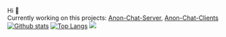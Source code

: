 
Hi 👋 <br>
Currently working on this projects: [Anon-Chat-Server](https://github.com/Braslerl/Anon-Chat-Server), [Anon-Chat-Clients](https://github.com/Braslerl/Anon-Chat-Clients)
[![Github stats](https://github-readme-stats.vercel.app/api?username=Braslerl&count_private=true&show_icons=true&theme=nord)](https://github.com/anuraghazra/github-readme-stats)
[![Top Langs](https://github-readme-stats.vercel.app/api/top-langs/?username=Braslerl&theme=nord)](https://github.com/anuraghazra/github-readme-stats)
![](https://api.ghprofile.me/view?username=Braslerl)
